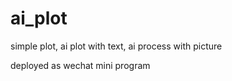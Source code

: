# ai_plot
simple plot,  ai plot  with text, ai process with picture

deployed as wechat mini program